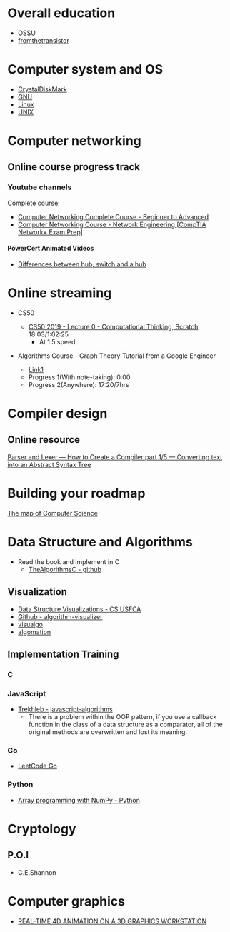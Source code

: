 # Overall education
- [OSSU](https://github.com/ossu/computer-science)
- [fromthetransistor](https://github.com/geohot/fromthetransistor)
# Computer system and OS
- [CrystalDiskMark](https://github.com/hiyohiyo/CrystalDiskMark)
- [GNU](https://www.gnu.org/)
- [Linux](https://www.linux.org/)
- [UNIX](https://www.opengroup.org/membership/forums/platform/unix)
# Computer networking
## Online course progress track
### Youtube channels
Complete course:
- [Computer Networking Complete Course - Beginner to Advanced](https://www.youtube.com/watch?v=QKfk7YFILws)
- [Computer Networking Course - Network Engineering [CompTIA Network+ Exam Prep]](https://www.youtube.com/watch?v=qiQR5rTSshw)
#### PowerCert Animated Videos
- [Differences between hub, switch and a hub](https://www.youtube.com/watch?v=1z0ULvg_pW8)
# Online streaming
- CS50
  - [CS50 2019 - Lecture 0 - Computational Thinking, Scratch](https://www.youtube.com/watch?v=jjqgP9dpD1k) 18:03/1:02:25
    - At 1.5 speed

- Algorithms Course - Graph Theory Tutorial from a Google Engineer
  - [Link1](https://www.youtube.com/watch?v=09_LlHjoEiY&t=1001s)
  - Progress 1(With note-taking): 0:00
  - Progress 2(Anywhere): 17:20/7hrs


# Compiler design
## Online resource
[Parser and Lexer — How to Create a Compiler part 1/5 — Converting text into an Abstract Syntax Tree](https://www.youtube.com/watch?v=eF9qWbuQLuw)
# Building your roadmap
[The map of Computer Science](https://www.youtube.com/watch?v=SzJ46YA_RaA)


# Data Structure and Algorithms
- Read the book and implement in C
  - [TheAlgorithmsC - github](https://github.com/TheAlgorithms/C)
## Visualization
- [Data Structure Visualizations - CS USFCA](https://www.cs.usfca.edu/~galles/visualization/)
- [Github - algorithm-visualizer](https://github.com/algorithm-visualizer/algorithm-visualizer)
- [visualgo](https://visualgo.net/en)
- [algomation](http://www.algomation.com/)
## Implementation Training
### C
### JavaScript
- [Trekhleb - javascript-algorithms](https://github.com/trekhleb/javascript-algorithms/blob/master/src/)
  - There is a problem within the OOP pattern, if you use a callback function in the class of a data structure as a comparator, all of the original methods are overwritten and lost its meaning.

### Go
- [LeetCode Go](https://github.com/halfrost/LeetCode-Go)
### Python
- [Array programming with NumPy - Python](https://www.nature.com/articles/s41586-020-2649-2)
# Cryptology
## P.O.I
- C.E.Shannon


# Computer graphics
- [REAL-TIME 4D ANIMATION ON A 3D GRAPHICS WORKSTATION](https://graphicsinterface.org/wp-content/uploads/gi1988-1.pdf)